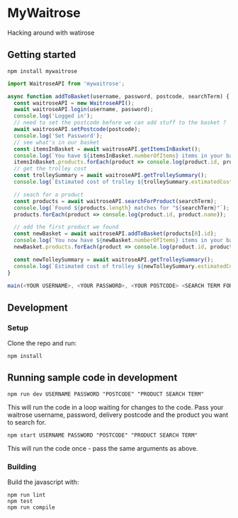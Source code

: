 # MyWaitrose
Hacking around with watirose

## Getting started

```
npm install mywaitrose
```

```js
import WaitroseAPI from 'mywaitrose';

async function addToBasket(username, password, postcode, searchTerm) {
  const waitroseAPI = new WaitroseAPI();
  await waitroseAPI.login(username, password);
  console.log('Logged in');
  // need to set the postcode before we can add stuff to the basket ?
  await waitroseAPI.setPostcode(postcode);
  console.log('Set Password');
  // see what's in our basket
  const itemsInBasket = await waitroseAPI.getItemsInBasket();
  console.log(`You have ${itemsInBasket.numberOfItems} items in your basket`);
  itemsInBasket.products.forEach(product => console.log(product.id, product.name));
  // get the trolley cost
  const trolleySummary = await waitroseAPI.getTrolleySummary();
  console.log(`Estimated cost of trolley ${trolleySummary.estimatedCost}`);

  // seach for a product
  const products = await waitroseAPI.searchForProduct(searchTerm);
  console.log(`Found ${products.length} matches for "${searchTerm}"`);
  products.forEach(product => console.log(product.id, product.name));

  // add the first product we found
  const newBasket = await waitroseAPI.addToBasket(products[0].id);
  console.log(`You now have ${newBasket.numberOfItems} items in your basket`);
  newBasket.products.forEach(product => console.log(product.id, product.name, product.quantity));

  const newTolleySummary = await waitroseAPI.getTrolleySummary();
  console.log(`Estimated cost of trolley ${newTolleySummary.estimatedCost}`);
}

main(<YOUR USERNAME>, <YOUR PASSWORD>, <YOUR POSTCODE> <SEARCH TERM FOR PRODUCT TO ADD TO BASKET>);
```

## Development

### Setup

Clone the repo and run:

```
npm install
```

## Running sample code in development

```
npm run dev USERNAME PASSWORD "POSTCODE" "PRODUCT SEARCH TERM"
```

This will run the code in a loop waiting for changes to the code. Pass your waitrose username, password, delivery postcode and the product you want to search for.

```
npm start USERNAME PASSWORD "POSTCODE" "PRODUCT SEARCH TERM"
```

This will run the code once - pass the same arguments as above.

### Building

Build the javascript with:

```
npm run lint
npm test
npm run compile
```
